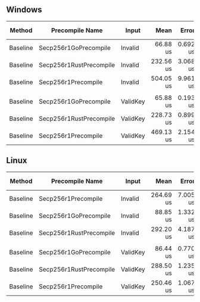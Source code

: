 ## Windows

| Method   | Precompile Name         | Input    | Mean      | Error    | StdDev    | Ratio | RatioSD | Gas  | Throughput   | Throughput CI-Lower | Throughput CI-Upper | Allocated | Alloc Ratio |
|--------- |------------------------ |--------- |----------:|---------:|----------:|------:|--------:|-----:|-------------:|--------------------:|--------------------:|----------:|------------:|
| Baseline | Secp256r1GoPrecompile   | Invalid  |  66.88 us | 0.692 us |  0.971 us |  0.13 |    0.00 | 3450 | 51.58 MGas/s |        51.99 MGas/s |        51.19 MGas/s |       1 B |        0.00 |
| Baseline | Secp256r1RustPrecompile | Invalid  | 232.56 us | 3.068 us |  4.300 us |  0.46 |    0.01 | 3450 | 14.83 MGas/s |        14.98 MGas/s |        14.69 MGas/s |       2 B |        0.00 |
| Baseline | Secp256r1Precompile     | Invalid  | 504.05 us | 9.961 us | 13.964 us |  1.00 |    0.04 | 3450 |  6.84 MGas/s |         6.95 MGas/s |         6.74 MGas/s |    1006 B |        1.00 |
|          |                         |          |           |          |           |       |         |      |              |                     |                     |           |             |
| Baseline | Secp256r1GoPrecompile   | ValidKey |  65.88 us | 0.193 us |  0.270 us |  0.14 |    0.00 | 3450 | 52.37 MGas/s |        52.48 MGas/s |        52.25 MGas/s |       1 B |        0.00 |
| Baseline | Secp256r1RustPrecompile | ValidKey | 228.73 us | 0.899 us |  1.200 us |  0.49 |    0.00 | 3450 | 15.08 MGas/s |        15.13 MGas/s |        15.04 MGas/s |       3 B |        0.00 |
| Baseline | Secp256r1Precompile     | ValidKey | 469.13 us | 2.154 us |  3.224 us |  1.00 |    0.01 | 3450 |  7.35 MGas/s |         7.38 MGas/s |         7.33 MGas/s |    1003 B |        1.00 |

## Linux

| Method   | Precompile Name         | Input    | Mean      | Error    | StdDev    | Ratio | RatioSD | Gas  | Throughput   | Throughput CI-Lower | Throughput CI-Upper | Allocated | Alloc Ratio |
|--------- |------------------------ |--------- |----------:|---------:|----------:|------:|--------:|-----:|-------------:|--------------------:|--------------------:|----------:|------------:|
| Baseline | Secp256r1Precompile     | Invalid  | 264.69 us | 7.005 us | 10.046 us |  1.00 |    0.05 | 3450 | 13.03 MGas/s |        13.30 MGas/s |        12.78 MGas/s |    1794 B |        1.00 |
| Baseline | Secp256r1GoPrecompile   | Invalid  |  88.85 us | 1.332 us |  1.993 us |  0.34 |    0.01 | 3450 | 38.83 MGas/s |        39.27 MGas/s |        38.40 MGas/s |         - |        0.00 |
| Baseline | Secp256r1RustPrecompile | Invalid  | 292.20 us | 4.187 us |  6.004 us |  1.11 |    0.05 | 3450 | 11.81 MGas/s |        11.94 MGas/s |        11.68 MGas/s |       2 B |        0.00 |
|          |                         |          |           |          |           |       |         |      |              |                     |                     |           |             |
| Baseline | Secp256r1GoPrecompile   | ValidKey |  86.44 us | 0.770 us |  1.105 us |  0.35 |    0.00 | 3450 | 39.91 MGas/s |        40.18 MGas/s |        39.65 MGas/s |         - |        0.00 |
| Baseline | Secp256r1RustPrecompile | ValidKey | 288.50 us | 1.235 us |  1.771 us |  1.15 |    0.01 | 3450 | 11.96 MGas/s |        12.00 MGas/s |        11.92 MGas/s |       2 B |        0.00 |
| Baseline | Secp256r1Precompile     | ValidKey | 250.46 us | 1.067 us |  1.461 us |  1.00 |    0.01 | 3450 | 13.77 MGas/s |        13.82 MGas/s |        13.73 MGas/s |    1794 B |        1.00 |
